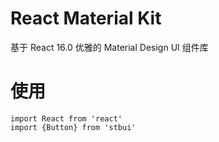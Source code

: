 # React Material Kit

基于 React 16.0 优雅的 Material Design UI 组件库

# 使用

```
import React from 'react'
import {Button} from 'stbui'
```
